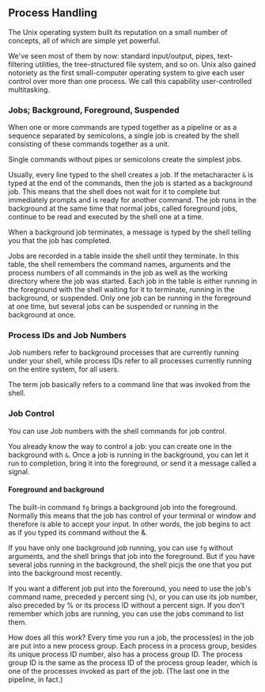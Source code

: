 ## Process Handling
The Unix operating system built its reputation on a small number of concepts, all of which are simple yet powerful.

We've seen most of them by now: standard input/output, pipes, text-filtering utilities, the tree-structured file system, and so on. Unix also gained notoriety as the first small-computer operating system to give each user control over more than one process. We call this capability user-controlled multitasking.

### Jobs; Background, Foreground, Suspended
When one or more commands are typed together as a pipeline or as a sequence separated by semicolons, a single job is created by the shell consisting of these commands together as a unit.

Single commands without pipes or semicolons create the simplest jobs.

Usually, every line typed to the shell creates a job. If the metacharacter `&` is typed at the end of the commands, then the job is started as a background job. This means that the shell does not wait for it to complete but immediately prompts and is ready for another command. The job runs in the background at the same time that normal jobs, called foreground jobs, continue to be read and executed by the shell one at a time.

When a background job terminates, a message is typed by the shell telling you that the job has completed.

Jobs are recorded in a table inside the shell until they terminate. In this table, the shell remembers the command names, arguments and the process numbers of all commands in the job as well as the working directory where the job was started. Each job in the table is either running in the foreground with the shell waiting for it to terminate, running in the background, or suspended. Only one job can be running in the foreground at one time, but several jobs can be suspended or running in the background at once.

### Process IDs and Job Numbers
Job numbers refer to background processes that are currently running under your shell, while process IDs refer to all processes currently running on the entire system, for all users. 

The term job basically refers to a command line that was invoked from the shell.

### Job Control
You can use Job numbers with the shell commands for job control.

You already know the way to control a job: you can create one in the background with `&`. Once a job is running in the background, you can let it run to completion, bring it into the foreground, or send it a message called a signal.

#### Foreground and background
The built-in command `fg` brings a background job into the foreground. Normally this means that the job has control of your terminal or window and therefore is able to accept your input. In other words, the job begins to act as if you typed its command without the &.

If you have only one background job running, you can use `fg` without arguments, and the shell brings that job into the foreground. But if you have several jobs running in the background, the shell picjs the one that you put into the background most recently.

If you want a different job put into the foreround, you need to use the job's command name, preceded y  percent sing (`%`), or you can use its job number, also preceded by % or its process ID without a percent sign. If you don't remember which jobs are running, you can use the jobs command to list them.

How does all this work? Every time you run a job, the process(es) in the job are put into a new process group. Each process in a process group, besides its unique process ID number, also has a process group ID. The process group ID is the same as the process ID of the process group leader, which is one of the processes invoked as part of the job. (The last one in the pipeline, in fact.)
